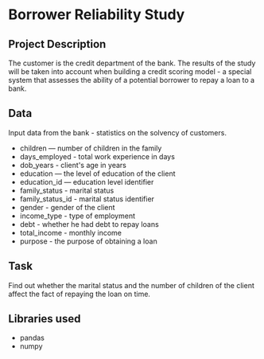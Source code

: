 # Borrower Reliability Study

## Project Description
The customer is the credit department of the bank. The results of the study will be taken into account when building a credit scoring model - a special system that assesses the ability of a potential borrower to repay a loan to a bank.

## Data
Input data from the bank - statistics on the solvency of customers.

- children — number of children in the family
- days_employed - total work experience in days
- dob_years - client's age in years
- education — the level of education of the client
- education_id — education level identifier
- family_status - marital status
- family_status_id - marital status identifier
- gender - gender of the client
- income_type - type of employment
- debt - whether he had debt to repay loans
- total_income - monthly income
- purpose - the purpose of obtaining a loan

## Task
Find out whether the marital status and the number of children of the client affect the fact of repaying the loan on time.

## Libraries used
- pandas
- numpy
